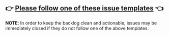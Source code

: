 ## 👉 [Please follow one of these issue templates](https://github.com/sedaprotocol/seda-scripts/issues/new/choose) 👈

**NOTE**: In order to keep the backlog clean and actionable, issues may be immediately closed if they do not follow one of the above templates.
